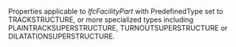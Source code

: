 Properties applicable to _IfcFacilityPart_ with PredefinedType set to TRACKSTRUCTURE, or more specialized types including PLAINTRACKSUPERSTRUCTURE, TURNOUTSUPERSTRUCTURE or DILATATIONSUPERSTRUCTURE.
